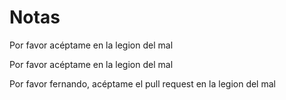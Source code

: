 # Notas

Por favor acéptame en la legion del mal

Por favor acéptame en la legion del mal

Por favor fernando, acéptame el pull request en la legion del mal